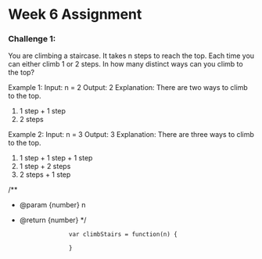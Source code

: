<strong><h1>Week 6 Assignment</h1></strong>

<h3>Challenge 1: </h3>

You are climbing a staircase. It takes n steps to reach the top.
Each time you can either climb 1 or 2 steps. In how many distinct ways can you climb to
the top?

Example 1:
Input: n = 2
Output: 2
Explanation: There are two ways to climb to the top.
1. 1 step + 1 step
2. 2 steps

Example 2:
Input: n = 3
Output: 3
Explanation: There are three ways to climb to the top.
1. 1 step + 1 step + 1 step
2. 1 step + 2 steps
3. 2 steps + 1 step

/**
* @param {number} n
* @return {number}
*/

                    var climbStairs = function(n) {
                    
                    }